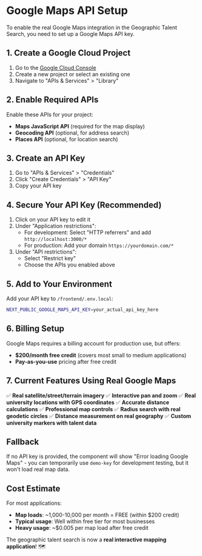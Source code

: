 # Google Maps API Setup

To enable the real Google Maps integration in the Geographic Talent Search, you need to set up a Google Maps API key.

## 1. Create a Google Cloud Project

1. Go to the [Google Cloud Console](https://console.cloud.google.com/)
2. Create a new project or select an existing one
3. Navigate to "APIs & Services" > "Library"

## 2. Enable Required APIs

Enable these APIs for your project:
- **Maps JavaScript API** (required for the map display)
- **Geocoding API** (optional, for address search)
- **Places API** (optional, for location search)

## 3. Create an API Key

1. Go to "APIs & Services" > "Credentials"
2. Click "Create Credentials" > "API Key"
3. Copy your API key

## 4. Secure Your API Key (Recommended)

1. Click on your API key to edit it
2. Under "Application restrictions":
   - For development: Select "HTTP referrers" and add `http://localhost:3000/*`
   - For production: Add your domain `https://yourdomain.com/*`
3. Under "API restrictions":
   - Select "Restrict key"
   - Choose the APIs you enabled above

## 5. Add to Your Environment

Add your API key to `/frontend/.env.local`:

```bash
NEXT_PUBLIC_GOOGLE_MAPS_API_KEY=your_actual_api_key_here
```

## 6. Billing Setup

Google Maps requires a billing account for production use, but offers:
- **$200/month free credit** (covers most small to medium applications)
- **Pay-as-you-use** pricing after free credit

## 7. Current Features Using Real Google Maps

✅ **Real satellite/street/terrain imagery**
✅ **Interactive pan and zoom**
✅ **Real university locations with GPS coordinates**
✅ **Accurate distance calculations**
✅ **Professional map controls**
✅ **Radius search with real geodetic circles**
✅ **Distance measurement on real geography**
✅ **Custom university markers with talent data**

## Fallback

If no API key is provided, the component will show "Error loading Google Maps" - you can temporarily use `demo-key` for development testing, but it won't load real map data.

## Cost Estimate

For most applications:
- **Map loads**: ~1,000-10,000 per month = FREE (within $200 credit)
- **Typical usage**: Well within free tier for most businesses
- **Heavy usage**: ~$0.005 per map load after free credit

The geographic talent search is now a **real interactive mapping application**! 🗺️